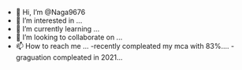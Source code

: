 - 👋 Hi, I’m @Naga9676
- 👀 I’m interested in ...
- 🌱 I’m currently learning ...
- 💞️ I’m looking to collaborate on ...
- 📫 How to reach me ...
-recently compleated my mca with 83%....
-graguation compleated in 2021...

<!---
Naga9676/Naga9676 is a ✨ special ✨ repository because its `README.md` (this file) appears on your GitHub profile.
You can click the Preview link to take a look at your changes.
--->
